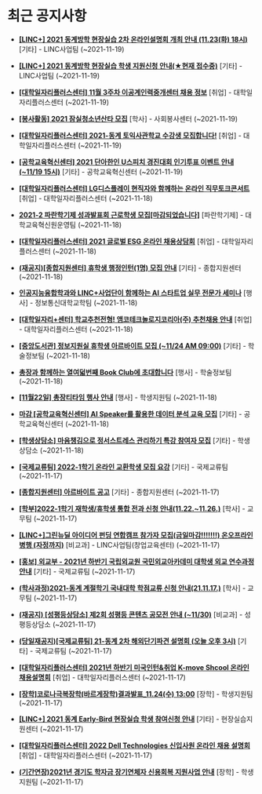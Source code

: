 # 최근 공지사항

* **[[LINC+] 2021 동계방학 현장실습 2차 온라인설명회 개최 안내 (11.23(화) 18시)](http://ajou.ac.kr/kr/ajou/notice.do?mode=view&amp;articleNo=115220&amp;article.offset=0&amp;articleLimit=30)**
 [기타] - LINC사업팀 (~2021-11-19)

* **[[LINC+] 2021 동계방학 현장실습 학생 지원신청 안내(★현재 접수중)](http://ajou.ac.kr/kr/ajou/notice.do?mode=view&amp;articleNo=115219&amp;article.offset=0&amp;articleLimit=30)**
 [기타] - LINC사업팀 (~2021-11-19)

* **[[대학일자리플러스센터] 11월 3주차 이공계인력중개센터 채용 정보](http://ajou.ac.kr/kr/ajou/notice.do?mode=view&amp;articleNo=115213&amp;article.offset=0&amp;articleLimit=30)**
 [취업] - 대학일자리플러스센터 (~2021-11-19)

* **[[봉사활동] 2021 잠실청소년산타 모집](http://ajou.ac.kr/kr/ajou/notice.do?mode=view&amp;articleNo=115210&amp;article.offset=0&amp;articleLimit=30)**
 [학사] - 사회봉사센터 (~2021-11-19)

* **[[대학일자리플러스센터] 2021-동계 토익사관학교 수강생 모집합니다!](http://ajou.ac.kr/kr/ajou/notice.do?mode=view&amp;articleNo=115208&amp;article.offset=0&amp;articleLimit=30)**
 [취업] - 대학일자리플러스센터 (~2021-11-19)

* **[[공학교육혁신센터] 2021 단아한인 U스피치 경진대회 인기투표 이벤트 안내(~11/19 15시)](http://ajou.ac.kr/kr/ajou/notice.do?mode=view&amp;articleNo=115204&amp;article.offset=0&amp;articleLimit=30)**
 [기타] - 공학교육혁신센터 (~2021-11-19)

* **[[대학일자리플러스센터] LG디스플레이 현직자와 함께하는 온라인 직무토크콘서트](http://ajou.ac.kr/kr/ajou/notice.do?mode=view&amp;articleNo=115202&amp;article.offset=0&amp;articleLimit=30)**
 [취업] - 대학일자리플러스센터 (~2021-11-18)

* **[2021-2 파란학기제 성과발표회 근로학생 모집[마감되었습니다]](http://ajou.ac.kr/kr/ajou/notice.do?mode=view&amp;articleNo=115194&amp;article.offset=0&amp;articleLimit=30)**
 [파란학기제] - 대학교육혁신원운영팀 (~2021-11-18)

* **[[대학일자리플러스센터] 2021 글로벌 ESG 온라인 채용상담회](http://ajou.ac.kr/kr/ajou/notice.do?mode=view&amp;articleNo=115186&amp;article.offset=0&amp;articleLimit=30)**
 [취업] - 대학일자리플러스센터 (~2021-11-18)

* **[(재공지)[종합지원센터] 휴학생 행정인턴(1명) 모집 안내](http://ajou.ac.kr/kr/ajou/notice.do?mode=view&amp;articleNo=115180&amp;article.offset=0&amp;articleLimit=30)**
 [기타] - 종합지원센터 (~2021-11-18)

* **[인공지능융합학과와 LINC+사업단이 함께하는 AI 스타트업 실무 전문가 세미나](http://ajou.ac.kr/kr/ajou/notice.do?mode=view&amp;articleNo=115179&amp;article.offset=0&amp;articleLimit=30)**
 [행사] - 정보통신대학교학팀 (~2021-11-18)

* **[[대학일자리+센터] 학교추천전형! 앰코테크놀로지코리아(주) 추천채용 안내](http://ajou.ac.kr/kr/ajou/notice.do?mode=view&amp;articleNo=115178&amp;article.offset=0&amp;articleLimit=30)**
 [취업] - 대학일자리플러스센터 (~2021-11-18)

* **[[중앙도서관] 정보지원실 휴학생 아르바이트 모집 (~11/24 AM 09:00)](http://ajou.ac.kr/kr/ajou/notice.do?mode=view&amp;articleNo=115177&amp;article.offset=0&amp;articleLimit=30)**
 [기타] - 학술정보팀 (~2021-11-18)

* **[총장과 함께하는 열여덟번째 Book Club에 초대합니다](http://ajou.ac.kr/kr/ajou/notice.do?mode=view&amp;articleNo=115168&amp;article.offset=0&amp;articleLimit=30)**
 [행사] - 학술정보팀 (~2021-11-18)

* **[[11월22일] 총장티타임 행사 안내](http://ajou.ac.kr/kr/ajou/notice.do?mode=view&amp;articleNo=115166&amp;article.offset=0&amp;articleLimit=30)**
 [행사] - 학생지원팀 (~2021-11-18)

* **[마감 [공학교육혁신센터] AI Speaker를 활용한 데이터 분석 교육 모집](http://ajou.ac.kr/kr/ajou/notice.do?mode=view&amp;articleNo=115160&amp;article.offset=0&amp;articleLimit=30)**
 [기타] - 공학교육혁신센터 (~2021-11-18)

* **[[학생상담소] 마음챙김으로 정서스트레스 관리하기 특강 참여자 모집](http://ajou.ac.kr/kr/ajou/notice.do?mode=view&amp;articleNo=115154&amp;article.offset=0&amp;articleLimit=30)**
 [기타] - 학생상담소 (~2021-11-18)

* **[[국제교류팀] 2022-1학기 온라인 교환학생 모집 요강](http://ajou.ac.kr/kr/ajou/notice.do?mode=view&amp;articleNo=115147&amp;article.offset=0&amp;articleLimit=30)**
 [기타] - 국제교류팀 (~2021-11-17)

* **[[종합지원센터] 아르바이트 공고](http://ajou.ac.kr/kr/ajou/notice.do?mode=view&amp;articleNo=115139&amp;article.offset=0&amp;articleLimit=30)**
 [기타] - 종합지원센터 (~2021-11-17)

* **[[학부]2022-1학기 재학생/휴학생 통합 전과 신청 안내(11.22.~11.26.)](http://ajou.ac.kr/kr/ajou/notice.do?mode=view&amp;articleNo=115116&amp;article.offset=0&amp;articleLimit=30)**
 [학사] - 교무팀 (~2021-11-17)

* **[[LINC+]그린뉴딜 아이디어 펀딩 연합캠프 참가자 모집(금일마감!!!!!!!) 온오프라인 병행 (자정까지)](http://ajou.ac.kr/kr/ajou/notice.do?mode=view&amp;articleNo=115109&amp;article.offset=0&amp;articleLimit=30)**
 [비교과] - LINC사업팀(창업교육센터) (~2021-11-17)

* **[[홍보] 외교부 - 2021년 하반기 국립외교원 국민외교아카데미 대학생 외교 연수과정 안내](http://ajou.ac.kr/kr/ajou/notice.do?mode=view&amp;articleNo=115105&amp;article.offset=0&amp;articleLimit=30)**
 [기타] - 국제교류팀 (~2021-11-17)

* **[(학사과정)2021-동계 계절학기 국내대학 학점교류 신청 안내(21.11.17.)](http://ajou.ac.kr/kr/ajou/notice.do?mode=view&amp;articleNo=115104&amp;article.offset=0&amp;articleLimit=30)**
 [학사] - 교무팀 (~2021-11-17)

* **[(재공지) [성평등상담소] 제2회 성평등 콘텐츠 공모전 안내 (~11/30)](http://ajou.ac.kr/kr/ajou/notice.do?mode=view&amp;articleNo=115089&amp;article.offset=0&amp;articleLimit=30)**
 [비교과] - 성평등상담소 (~2021-11-17)

* **[(당일재공지)[국제교류팀] 21-동계 2차 해외단기파견 설명회 (오늘 오후 3시)](http://ajou.ac.kr/kr/ajou/notice.do?mode=view&amp;articleNo=115088&amp;article.offset=0&amp;articleLimit=30)**
 [기타] - 국제교류팀 (~2021-11-17)

* **[[대학일자리플러스센터] 2021년 하반기 미국인턴&amp;취업 K-move Shcool 온라인 채용설명회](http://ajou.ac.kr/kr/ajou/notice.do?mode=view&amp;articleNo=115084&amp;article.offset=0&amp;articleLimit=30)**
 [취업] - 대학일자리플러스센터 (~2021-11-17)

* **[[장학]코로나극복장학(바르게장학)결과발표_11.24(수) 13:00](http://ajou.ac.kr/kr/ajou/notice.do?mode=view&amp;articleNo=115082&amp;article.offset=0&amp;articleLimit=30)**
 [장학] - 학생지원팀 (~2021-11-17)

* **[[LINC+] 2021 동계 Early-Bird 현장실습 학생 참여신청 안내](http://ajou.ac.kr/kr/ajou/notice.do?mode=view&amp;articleNo=115080&amp;article.offset=0&amp;articleLimit=30)**
 [기타] - 현장실습지원센터 (~2021-11-17)

* **[[대학일자리플러스센터] 2022 Dell Technologies 신입사원 온라인 채용 설명회](http://ajou.ac.kr/kr/ajou/notice.do?mode=view&amp;articleNo=115079&amp;article.offset=0&amp;articleLimit=30)**
 [취업] - 대학일자리플러스센터 (~2021-11-17)

* **[(기간연장)2021년 경기도 학자금 장기연체자 신용회복 지원사업 안내](http://ajou.ac.kr/kr/ajou/notice.do?mode=view&amp;articleNo=115078&amp;article.offset=0&amp;articleLimit=30)**
 [장학] - 학생지원팀 (~2021-11-17)
